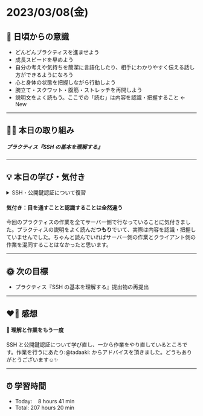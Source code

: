 # 2023/03/08(金)
## 🕺 日頃からの意識
- どんどんプラクティスを進ませよう
- 成長スピードを早めよう
- 自分の考えや気持ちを簡潔に言語化したり、相手にわかりやすく伝える話し方ができるようになろう
- 心と身体の状態を把握しながら行動しよう
- 腕立て・スクワット・腹筋・ストレッチを再開しよう
- 説明文をよく読もう。ここでの「読む」は内容を認識・把握すること ← New
---


## ✍🏻 本日の取り組み
##### プラクティス『SSH の基本を理解する』

---


## 💡 本日の学び・気付き
<details><summary>SSH・公開鍵認証について復習</summary>

#### SSH（Secure Shell）について
  - ネットワークを通じてセキュア（安全）な通信を行うためのプロトコルのひとつで、サーバーへリモートログインする用途で広く使われています。
  - 暗号技術を用いてセキュアな通信を可能にするプロトコル（コンピューターやデバイスが通信する際のりーるのこと）です。
  - 公衆のインターネット上に平文（通信で、暗号化されていない普通の文章）で情報を送出するのは非常に危険なため、暗号化通信が可能な SSH が広く利用されています。
  - SSH を利用すれば、遠隔地にあるサーバーにログインしてシェルを取得し、任意のコマンドを実行して操作することが可能になります。
  - SSH では「行えること」が多岐に渡るため、万が一、不正アクセスを許してしまうと、その被害も大きいものとなります。そのため、SSH は Web やメールなど普段よく利用するサービス以上にセキュリティに気を配る必要があります。

#### 公開鍵認証の仕組み
- 「公開鍵認証」とは、「公開鍵」と「秘密鍵」と言う2種類の鍵のペア（キーペア）を用いて認証を行う方式です。
- サーバーにログインするユーザーは、事前に自分用のキーペアを作成し、そのうち公開鍵をサーバーに登録し、秘密鍵は自分のPC内に保管しておきます。
- サーバーにログインする際には、先ず秘密鍵を用いて署名を作成し、サーバーへ送信します。サーバーは受け取った署名をペアとなる公開鍵で検証し、登録済みの公開鍵での検証が成功した場合に限り、ログインを許可すると言う仕組みです。これらの手続きはSSHクライアントとサーバーの間で自動的に行われるため、ユーザーが意識する必要はありません。
- パスワードに認証と違って、認証に必要な秘密情報（秘密鍵）そのものはネットワーク上に送出されません。また認証に使われる署名は一時的なものであり、再利用はできないため、署名そのものを盗んでも意味がありません。
- 仕組み上、秘密鍵を推測して偽造することは非常に困難です。
- 秘密鍵に「パスフレーズ」を設定して鍵そのものをロックすることもできます。パスフレーズとは、スペースを含んだ複数の単語で構成できるパスワードの一種です。ロックされた秘密鍵は、正しいパスフレーズを入力しない限り使用できないため、公開鍵認証をよりセキュアに運用できます。
- 秘密鍵を盗まれてしまっては意味がありません。そのため、秘密鍵の扱いにはくれぐれも十分に注意してください。

#### SSH公開鍵認証を利用するには
- SSH でサーバーにリモートログインするためには、SSHクライアントが必要となります。
- macOS の場合は、Linux と同様のコマンドライン環境がデフォルトで用意されているため、ターミナルからsshコマンドが利用できます。
- 認証に用いるキーペアは、「ssh-keygen」と言うコマンドを用いて作成します。このコマンドは Linux はもちろん、Windows の PowerShell や macOS のターミナルでも同様に利用できます。
</details>

#### 気付き：目を通すことと認識することは全然違う
今回のプラクティスの作業を全てサーバー側で行なっていることに気付きました。プラクティスの説明をよく読んだ**つもり**でいて、実際は内容を認識・把握していませんでした。ちゃんと読んでいればサーバー側の作業とクライアント側の作業を混同することはなかったと思います。


---


## 🌞 次の目標
-  プラクティス『SSH の基本を理解する』提出物の再提出

---


## ❤️‍🔥 感想
#### 📍 理解と作業をもう一度
SSH と公開鍵認証について学び直し、一から作業をやり直しているところです。作業を行うにあたり:@tadaaki: からアドバイスを頂きました。どうもありがとうございます☺️✨

---


## ⏰ 学習時間
- Today:&nbsp;&nbsp;&nbsp; 8 hours 41 min
- Total: 207 hours 20 min
